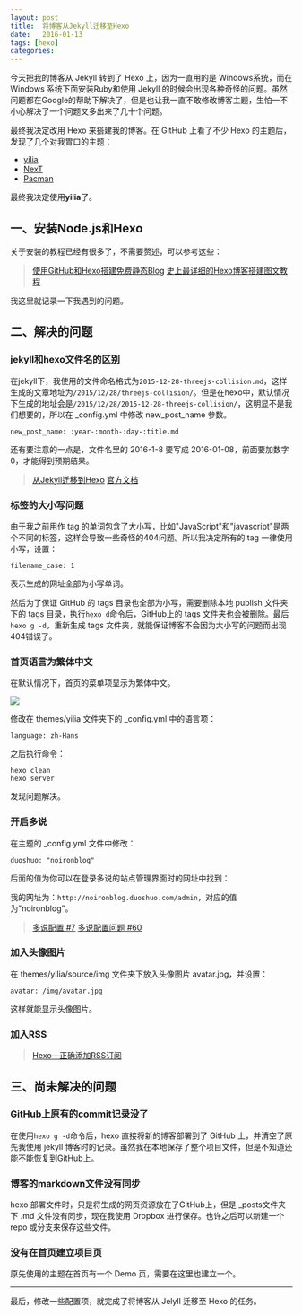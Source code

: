 ```yaml
---
layout: post
title:  将博客从Jekyll迁移至Hexo
date:   2016-01-13
tags: [hexo]
categories: 
---
```


今天把我的博客从 Jekyll 转到了 Hexo 上，因为一直用的是 Windows系统，而在 Windows 系统下面安装Ruby和使用 Jekyll 的时候会出现各种奇怪的问题。虽然问题都在Google的帮助下解决了，但是也让我一直不敢修改博客主题，生怕一不小心解决了一个问题又多出来了几十个问题。

最终我决定改用 Hexo 来搭建我的博客。在 GitHub 上看了不少 Hexo 的主题后，发现了几个对我胃口的主题：

- [yilia](https://github.com/litten/hexo-theme-yilia)
- [NexT](https://github.com/iissnan/hexo-theme-next)
- [Pacman](https://github.com/A-limon/pacman)

最终我决定使用**yilia**了。

## 一、安装Node.js和Hexo

关于安装的教程已经有很多了，不需要赘述，可以参考这些：

>[使用GitHub和Hexo搭建免费静态Blog](http://wsgzao.github.io/post/hexo-guide/)
>[史上最详细的Hexo博客搭建图文教程](https://xuanwo.org/2015/03/26/hexo-intor/)

我这里就记录一下我遇到的问题。

<!-- more -->

## 二、解决的问题

### jekyll和hexo文件名的区别

在jekyll下，我使用的文件命名格式为`2015-12-28-threejs-collision.md`，这样生成的文章地址为`/2015/12/28/threejs-collision/`。但是在hexo中，默认情况下生成的地址会是`/2015/12/28/2015-12-28-threejs-collision/`，这明显不是我们想要的，所以在 _config.yml 中修改 new_post_name 参数。

    new_post_name: :year-:month-:day-:title.md

还有要注意的一点是，文件名里的 2016-1-8 要写成 2016-01-08，前面要加数字0，才能得到预期结果。

>[从Jekyll迁移到Hexo](http://reverland.org/web/2015/11/18/notes-on-migrating-from-jeykll-to-hexo/)
>[官方文档](https://hexo.io/zh-cn/docs/migration.html)


### 标签的大小写问题

由于我之前用作 tag 的单词包含了大小写，比如"JavaScript"和"javascript"是两个不同的标签，这样会导致一些奇怪的404问题。所以我决定所有的 tag 一律使用小写，设置：

    filename_case: 1

表示生成的网址全部为小写单词。

然后为了保证 GitHub 的 tags 目录也全部为小写，需要删除本地 publish 文件夹下的 tags 目录，执行`hexo d`命令后，GitHub上的 tags 文件夹也会被删除。最后`hexo g -d`，重新生成 tags 文件夹，就能保证博客不会因为大小写的问题而出现404错误了。


### 首页语言为繁体中文

在默认情况下，首页的菜单项显示为繁体中文。

![](/asset/images/2016-01-13-traditional-chinese.png)

修改在 themes/yilia 文件夹下的 _config.yml 中的语言项：

    language: zh-Hans

之后执行命令：

    hexo clean
    hexo server

发现问题解决。


### 开启多说

在主题的 _config.yml 文件中修改：

    duoshuo: "noironblog"

后面的值为你可以在登录多说的站点管理界面时的网址中找到：

我的网址为：`http://noironblog.duoshuo.com/admin`，对应的值为"noironblog"。

>[多说配置 #7](https://github.com/litten/hexo-theme-yilia/issues/7)
>[多说配置问题 #60](https://github.com/litten/hexo-theme-yilia/issues/60)


### 加入头像图片

在 themes/yilia/source/img 文件夹下放入头像图片 avatar.jpg，并设置：

    avatar: /img/avatar.jpg 

这样就能显示头像图片。


### 加入RSS

>[Hexo—正确添加RSS订阅](http://hanhailong.com/2015/10/08/Hexo%E2%80%94%E6%AD%A3%E7%A1%AE%E6%B7%BB%E5%8A%A0RSS%E8%AE%A2%E9%98%85/)


## 三、尚未解决的问题

### GitHub上原有的commit记录没了

在使用`hexo g -d`命令后，hexo 直接将新的博客部署到了 GitHub 上，并清空了原先我使用 jekyll 博客时的记录。虽然我在本地保存了整个项目文件，但是不知道还能不能恢复到GitHub上。

### 博客的markdown文件没有同步

hexo 部署文件时，只是将生成的网页资源放在了GitHub上，但是 _posts文件夹下 .md 文件没有同步，现在我使用 Dropbox 进行保存。也许之后可以新建一个 repo 或分支来保存这些文件。

### 没有在首页建立项目页

原先使用的主题在首页有一个 Demo 页，需要在这里也建立一个。

***

最后，修改一些配置项，就完成了将博客从 Jelyll 迁移至 Hexo 的任务。
